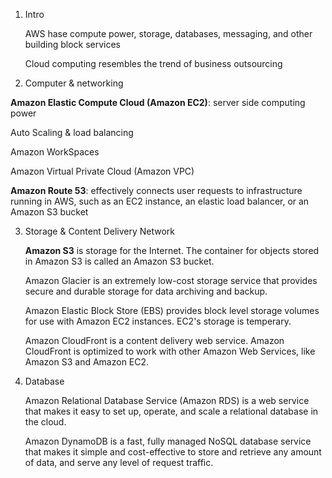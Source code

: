 1. Intro

   AWS hase compute power, storage, databases, messaging, and other building block services

   Cloud computing resembles the trend of business outsourcing

2. Computer & networking
   
  **Amazon Elastic Compute Cloud (Amazon EC2)**: server side computing power

   Auto Scaling & load balancing

   Amazon WorkSpaces

   Amazon Virtual Private Cloud (Amazon VPC)

   **Amazon Route 53**: effectively connects user requests to infrastructure running in AWS, such as an EC2 instance, an elastic load balancer, or an Amazon S3 bucket

3. Storage & Content Delivery Network
   
   **Amazon S3** is storage for the Internet. The container for objects stored in Amazon S3 is called an Amazon S3 bucket. 

   Amazon Glacier is an extremely low-cost storage service that provides secure and durable storage for data archiving and backup.

   Amazon Elastic Block Store (EBS) provides block level storage volumes for use with Amazon EC2 instances. EC2's storage is temperary.

   Amazon CloudFront is a content delivery web service.  Amazon CloudFront is optimized to work with other Amazon Web Services, like Amazon S3 and Amazon EC2.  

4. Database

   Amazon Relational Database Service (Amazon RDS) is a web service that makes it easy to set up, operate, and scale a relational database in the cloud. 

   Amazon DynamoDB is a fast, fully managed NoSQL database service that makes it simple and cost-effective to store and retrieve any amount of data, and serve any level of request traffic.

